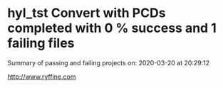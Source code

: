 # hyl_tst Convert with PCDs completed with 0 % success and 1 failing files

Summary of passing and failing projects on: 2020-03-20 at 20:29:12

http://www.ryffine.com
